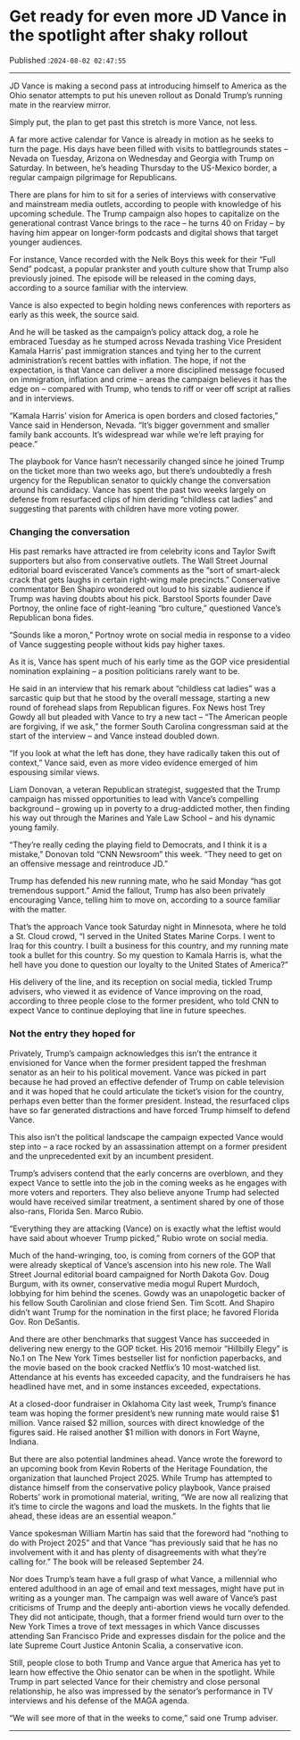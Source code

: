 # Get ready for even more JD Vance in the spotlight after shaky rollout

Published :`2024-08-02 02:47:55`

---

JD Vance is making a second pass at introducing himself to America as the Ohio senator attempts to put his uneven rollout as Donald Trump’s running mate in the rearview mirror.

Simply put, the plan to get past this stretch is more Vance, not less.

A far more active calendar for Vance is already in motion as he seeks to turn the page. His days have been filled with visits to battlegrounds states – Nevada on Tuesday, Arizona on Wednesday and Georgia with Trump on Saturday. In between, he’s heading Thursday to the US-Mexico border, a regular campaign pilgrimage for Republicans.

There are plans for him to sit for a series of interviews with conservative and mainstream media outlets, according to people with knowledge of his upcoming schedule. The Trump campaign also hopes to capitalize on the generational contrast Vance brings to the race – he turns 40 on Friday – by having him appear on longer-form podcasts and digital shows that target younger audiences.

For instance, Vance recorded with the Nelk Boys this week for their “Full Send” podcast, a popular prankster and youth culture show that Trump also previously joined. The episode will be released in the coming days, according to a source familiar with the interview.

Vance is also expected to begin holding news conferences with reporters as early as this week, the source said.

And he will be tasked as the campaign’s policy attack dog, a role he embraced Tuesday as he stumped across Nevada trashing Vice President Kamala Harris’ past immigration stances and tying her to the current administration’s recent battles with inflation. The hope, if not the expectation, is that Vance can deliver a more disciplined message focused on immigration, inflation and crime – areas the campaign believes it has the edge on – compared with Trump, who tends to riff or veer off script at rallies and in interviews.

“Kamala Harris’ vision for America is open borders and closed factories,” Vance said in Henderson, Nevada. “It’s bigger government and smaller family bank accounts. It’s widespread war while we’re left praying for peace.”

The playbook for Vance hasn’t necessarily changed since he joined Trump on the ticket more than two weeks ago, but there’s undoubtedly a fresh urgency for the Republican senator to quickly change the conversation around his candidacy. Vance has spent the past two weeks largely on defense from resurfaced clips of him deriding “childless cat ladies” and suggesting that parents with children have more voting power.

### Changing the conversation

His past remarks have attracted ire from celebrity icons and Taylor Swift supporters but also from conservative outlets. The Wall Street Journal editorial board eviscerated Vance’s comments as the “sort of smart-aleck crack that gets laughs in certain right-wing male precincts.” Conservative commentator Ben Shapiro wondered out loud to his sizable audience if Trump was having doubts about his pick. Barstool Sports founder Dave Portnoy, the online face of right-leaning “bro culture,” questioned Vance’s Republican bona fides.

“Sounds like a moron,” Portnoy wrote on social media in response to a video of Vance suggesting people without kids pay higher taxes.

As it is, Vance has spent much of his early time as the GOP vice presidential nomination explaining – a position politicians rarely want to be.

He said in an interview that his remark about “childless cat ladies” was a sarcastic quip but that he stood by the overall message, starting a new round of forehead slaps from Republican figures. Fox News host Trey Gowdy all but pleaded with Vance to try a new tact – “The American people are forgiving, if we ask,” the former South Carolina congressman said at the start of the interview – and Vance instead doubled down.

“If you look at what the left has done, they have radically taken this out of context,” Vance said, even as more video evidence emerged of him espousing similar views.

Liam Donovan, a veteran Republican strategist, suggested that the Trump campaign has missed opportunities to lead with Vance’s compelling background – growing up in poverty to a drug-addicted mother, then finding his way out through the Marines and Yale Law School – and his dynamic young family.

“They’re really ceding the playing field to Democrats, and I think it is a mistake,” Donovan told “CNN Newsroom” this week. “They need to get on an offensive message and reintroduce JD.”

Trump has defended his new running mate, who he said Monday “has got tremendous support.” Amid the fallout, Trump has also been privately encouraging Vance, telling him to move on, according to a source familiar with the matter.

That’s the approach Vance took Saturday night in Minnesota, where he told a St. Cloud crowd, “I served in the United States Marine Corps. I went to Iraq for this country. I built a business for this country, and my running mate took a bullet for this country. So my question to Kamala Harris is, what the hell have you done to question our loyalty to the United States of America?”

His delivery of the line, and its reception on social media, tickled Trump advisers, who viewed it as evidence of Vance improving on the road, according to three people close to the former president, who told CNN to expect Vance to continue deploying that line in future speeches.

### Not the entry they hoped for

Privately, Trump’s campaign acknowledges this isn’t the entrance it envisioned for Vance when the former president tapped the freshman senator as an heir to his political movement. Vance was picked in part because he had proved an effective defender of Trump on cable television and it was hoped that he could articulate the ticket’s vision for the country, perhaps even better than the former president. Instead, the resurfaced clips have so far generated distractions and have forced Trump himself to defend Vance.

This also isn’t the political landscape the campaign expected Vance would step into – a race rocked by an assassination attempt on a former president and the unprecedented exit by an incumbent president.

Trump’s advisers contend that the early concerns are overblown, and they expect Vance to settle into the job in the coming weeks as he engages with more voters and reporters. They also believe anyone Trump had selected would have received similar treatment, a sentiment shared by one of those also-rans, Florida Sen. Marco Rubio.

“Everything they are attacking (Vance) on is exactly what the leftist would have said about whoever Trump picked,” Rubio wrote on social media.

Much of the hand-wringing, too, is coming from corners of the GOP that were already skeptical of Vance’s ascension into his new role. The Wall Street Journal editorial board campaigned for North Dakota Gov. Doug Burgum, with its owner, conservative media mogul Rupert Murdoch, lobbying for him behind the scenes. Gowdy was an unapologetic backer of his fellow South Carolinian and close friend Sen. Tim Scott. And Shapiro didn’t want Trump for the nomination in the first place; he favored Florida Gov. Ron DeSantis.

And there are other benchmarks that suggest Vance has succeeded in delivering new energy to the GOP ticket. His 2016 memoir “Hillbilly Elegy” is No.1 on The New York Times bestseller list for nonfiction paperbacks, and the movie based on the book cracked Netflix’s 10 most-watched list. Attendance at his events has exceeded capacity, and the fundraisers he has headlined have met, and in some instances exceeded, expectations.

At a closed-door fundraiser in Oklahoma City last week, Trump’s finance team was hoping the former president’s new running mate would raise $1 million. Vance raised $2 million, sources with direct knowledge of the figures said. He raised another $1 million with donors in Fort Wayne, Indiana.

But there are also potential landmines ahead. Vance wrote the foreword to an upcoming book from Kevin Roberts of the Heritage Foundation, the organization that launched Project 2025. While Trump has attempted to distance himself from the conservative policy playbook, Vance praised Roberts’ work in promotional material, writing, “We are now all realizing that it’s time to circle the wagons and load the muskets. In the fights that lie ahead, these ideas are an essential weapon.”

Vance spokesman William Martin has said that the foreword had “nothing to do with Project 2025” and that Vance “has previously said that he has no involvement with it and has plenty of disagreements with what they’re calling for.” The book will be released September 24.

Nor does Trump’s team have a full grasp of what Vance, a millennial who entered adulthood in an age of email and text messages, might have put in writing as a younger man. The campaign was well aware of Vance’s past criticisms of Trump and the deeply anti-abortion views he vocally defended. They did not anticipate, though, that a former friend would turn over to the New York Times a trove of text messages in which Vance discusses attending San Francisco Pride and expresses disdain for the police and the late Supreme Court Justice Antonin Scalia, a conservative icon.

Still, people close to both Trump and Vance argue that America has yet to learn how effective the Ohio senator can be when in the spotlight. While Trump in part selected Vance for their chemistry and close personal relationship, he also was impressed by the senator’s performance in TV interviews and his defense of the MAGA agenda.

“We will see more of that in the weeks to come,” said one Trump adviser.

---

